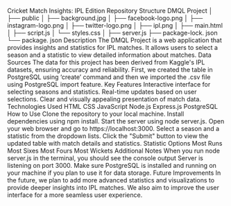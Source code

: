 Cricket Match Insights: IPL Edition
Repository Structure
DMQL Project
│
├── public
│   ├── background.jpg
│   ├── facebook-logo.png
│   ├── instagram-logo.png
│   ├── twitter-logo.png
│   ├── ipl.png
│   ├── main.html
│   ├── script.js
│   └── styles.css
│
├── server.js
├── package-lock. json
└── package. json
Description
The DMQL Project is a web application that provides insights and statistics for IPL matches. It allows users to select a season and a statistic to view detailed information about matches.
Data Sources
The data for this project has been derived from Kaggle's IPL datasets, ensuring accuracy and reliability.
First, we created the table in PostgreSQL using ‘create’ command and then we imported the .csv file using PostgreSQL import feature.
Key Features
Interactive interface for selecting seasons and statistics.
Real-time updates based on user selections.
Clear and visually appealing presentation of match data.
Technologies Used
HTML
CSS
JavaScript
Node.js
Express.js
PostgreSQL
How to Use
Clone the repository to your local machine.
Install dependencies using npm install.
Start the server using node server.js.
Open your web browser and go to https://localhost:3000.
Select a season and a statistic from the dropdown lists.
Click the "Submit" button to view the updated table with match details and statistics.
Statistic Options
Most Runs
Most Sixes
Most Fours
Most Wickets
Additional Notes
When you run node server.js in the terminal, you should see the console output Server is listening on port 3000.
Make sure PostgreSQL is installed and running on your machine if you plan to use it for data storage.
Future Improvements
In the future, we plan to add more advanced statistics and visualizations to provide deeper insights into IPL matches. We also aim to improve the user interface for a more seamless user experience.
